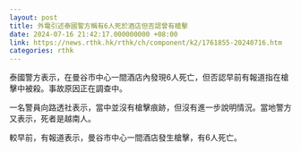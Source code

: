 ```yaml
---
layout: post
title: 外電引述泰國警方稱有6人死於酒店但否認曾有槍擊
date: 2024-07-16 21:42:17.000000000 +08:00
link: https://news.rthk.hk/rthk/ch/component/k2/1761855-20240716.htm
categories: rthk
---
```


泰國警方表示，在曼谷市中心一間酒店內發現6人死亡，但否認早前有報道指在槍擊中被殺。事故原因正在調查中。

一名警員向路透社表示，當中並沒有槍擊痕跡，但沒有進一步說明情況。當地警方又表示，死者是越南人。

較早前，有報道表示，曼谷市中心一間酒店發生槍擊，有6人死亡。
